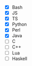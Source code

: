 - [x] Bash
- [x] JS
- [x] TS
- [x] Python
- [x] Perl
- [x] Java
- [ ] C
- [ ] C++
- [ ] Lua
- [ ] Haskell
